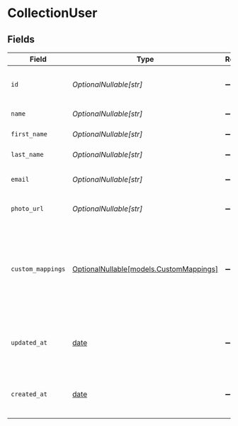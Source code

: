 # CollectionUser


## Fields

| Field                                                                             | Type                                                                              | Required                                                                          | Description                                                                       | Example                                                                           |
| --------------------------------------------------------------------------------- | --------------------------------------------------------------------------------- | --------------------------------------------------------------------------------- | --------------------------------------------------------------------------------- | --------------------------------------------------------------------------------- |
| `id`                                                                              | *OptionalNullable[str]*                                                           | :heavy_minus_sign:                                                                | A unique identifier for an object.                                                | 12345                                                                             |
| `name`                                                                            | *OptionalNullable[str]*                                                           | :heavy_minus_sign:                                                                | Full name of the user                                                             | Elon Musk                                                                         |
| `first_name`                                                                      | *OptionalNullable[str]*                                                           | :heavy_minus_sign:                                                                | First name of the user                                                            | Elon                                                                              |
| `last_name`                                                                       | *OptionalNullable[str]*                                                           | :heavy_minus_sign:                                                                | Last name of the user                                                             | Musk                                                                              |
| `email`                                                                           | *OptionalNullable[str]*                                                           | :heavy_minus_sign:                                                                | Email address of the user                                                         | elon@musk.com                                                                     |
| `photo_url`                                                                       | *OptionalNullable[str]*                                                           | :heavy_minus_sign:                                                                | The URL of the photo of a person.                                                 | https://unavatar.io/elon-musk                                                     |
| `custom_mappings`                                                                 | [OptionalNullable[models.CustomMappings]](../models/custommappings.md)            | :heavy_minus_sign:                                                                | When custom mappings are configured on the resource, the result is included here. |                                                                                   |
| `updated_at`                                                                      | [date](https://docs.python.org/3/library/datetime.html#date-objects)              | :heavy_minus_sign:                                                                | The date and time when the object was last updated.                               | 2020-09-30T07:43:32.000Z                                                          |
| `created_at`                                                                      | [date](https://docs.python.org/3/library/datetime.html#date-objects)              | :heavy_minus_sign:                                                                | The date and time when the object was created.                                    | 2020-09-30T07:43:32.000Z                                                          |
